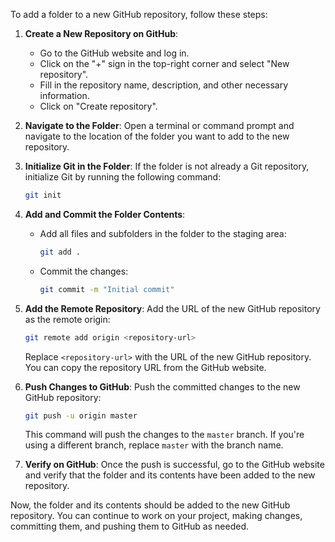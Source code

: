 To add a folder to a new GitHub repository, follow these steps:

1. **Create a New Repository on GitHub**:
   - Go to the GitHub website and log in.
   - Click on the "+" sign in the top-right corner and select "New repository".
   - Fill in the repository name, description, and other necessary information.
   - Click on "Create repository".

2. **Navigate to the Folder**: Open a terminal or command prompt and navigate to the location of the folder you want to add to the new repository.

3. **Initialize Git in the Folder**: If the folder is not already a Git repository, initialize Git by running the following command:
   ```bash
   git init
   ```

4. **Add and Commit the Folder Contents**:
   - Add all files and subfolders in the folder to the staging area:
     ```bash
     git add .
     ```
   - Commit the changes:
     ```bash
     git commit -m "Initial commit"
     ```

5. **Add the Remote Repository**: Add the URL of the new GitHub repository as the remote origin:
   ```bash
   git remote add origin <repository-url>
   ```
   Replace `<repository-url>` with the URL of the new GitHub repository. You can copy the repository URL from the GitHub website.

6. **Push Changes to GitHub**:
   Push the committed changes to the new GitHub repository:
   ```bash
   git push -u origin master
   ```
   This command will push the changes to the `master` branch. If you're using a different branch, replace `master` with the branch name.

7. **Verify on GitHub**: Once the push is successful, go to the GitHub website and verify that the folder and its contents have been added to the new repository.

Now, the folder and its contents should be added to the new GitHub repository. You can continue to work on your project, making changes, committing them, and pushing them to GitHub as needed.

